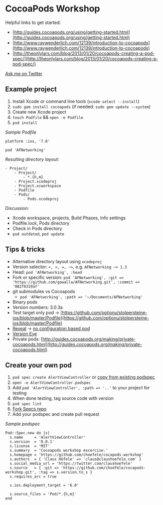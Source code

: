 # CocoaPods Workshop

Helpful links to get started:

- [http://guides.cocoapods.org/using/getting-started.html](http://guides.cocoapods.org/using/getting-started.html)
- [http://www.raywenderlich.com/12139/introduction-to-cocoapods](http://www.raywenderlich.com/12139/introduction-to-cocoapods)
- [http://theonlylars.com/blog/2013/01/20/cocoapods-creating-a-pod-spec/](http://theonlylars.com/blog/2013/01/20/cocoapods-creating-a-pod-spec/)

[Ask me on Twitter](https://twitter.com/claushoefele)

## Example project

1. Install Xcode or command line tools (`xcode-select --install`)
2. `sudo gem install cocoapods` (if needed: `sudo gem update --system`)
2. Create new Xcode project
3. `touch Podfile` && `open -e Podfile`
5. `pod install`

*Sample Podfile*

````
platform :ios, '7.0'

pod 'AFNetworking'
````

*Resulting directory layout:*

````
- Project/
	- Project/
		- *.{h,m}
	- Project.xcodeproj
	- Project.xcworkspace
	- Podfile
	- Pods/
		- Pods.xcodeproj 
````
Discussion:

- Xcode workspace, projects, Build Phases, Info settings
- Podfile.lock, Pods directory
- Check in Pods directory
- `pod outdated`, `pod update`

## Tips & tricks

- Alternative directory layout using `xcodeproj`
- Version selector: `<, >, =, ~>`, e.g. `AFNetworking ~> 1.3`
- Head: `pod 'AFNetworking', :head`
- Fork or specific version: `pod 'AFNetworking', :git => 'https://github.com/gowalla/AFNetworking.git', :commit => '082f8319af'`
- git submodules vs Cocoapods
	- `pod 'AFNetworking', :path => '~/Documents/AFNetworking'`
- Binary pods
- Version numbers: 3.0.3a
- Test target only pod -> [https://github.com/optionu/stolpersteine-ios/blob/master/Podfile](https://github.com/optionu/stolpersteine-ios/blob/master/Podfile)
- [Reveal](http://revealapp.com/) -> [no configuration based pod](http://support.revealapp.com/kb/getting-started/integrating-reveal-with-your-ios-app#cocoapods-integration)
- [Version Eye](https://www.versioneye.com/)
- Private pods: [http://guides.cocoapods.org/making/private-cocoapods.html](http://guides.cocoapods.org/making/private-cocoapods.html)

## Create your own pod

1. `pod spec create AlertViewController` or [copy from existing podspec](https://github.com/choefele/CCHMapClusterController/blob/master/CCHMapClusterController.podspec)
2. `open -e AlertViewController.podspec`
3. Add `pod 'AlertViewController', :path => '..'` to your project for testing
3. When done testing, tag source code with version
4. `pod spec lint`
5. [Fork Specs repo](https://github.com/CocoaPods/Specs)
6. Add your podspec and create pull request

*Sample podspec*

````
Pod::Spec.new do |s|
  s.name     = 'AlertViewController'
  s.version  = '0.0.1'
  s.license  = 'MIT'
  s.summary  = 'Cocoapods workshop excercise.'
  s.homepage = 'https://github.com/choefele/cocapods-workshop'
  s.authors  = { 'Claus Höfele' => 'claus@claushoefele.com' }
  s.social_media_url = 'https://twitter.com/claushoefele'
  s.source   = { :git => 'https://github.com/choefele/cocapods-workshop.git', :tag => s.version.to_s }
  s.requires_arc = true

  s.ios.deployment_target = '6.0'

  s.source_files = 'Pod/*.{h,m}'
end
````
